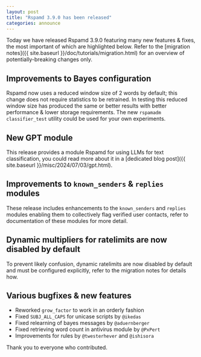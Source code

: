 ```yaml
---
layout: post
title: "Rspamd 3.9.0 has been released"
categories: announce
---
```


Today we have released Rspamd 3.9.0 featuring many new features & fixes, the most important of which are highlighted below. Refer to the [migration notes]({{ site.baseurl }}/doc/tutorials/migration.html) for an overview of potentially-breaking changes only.

## Improvements to Bayes configuration

Rspamd now uses a reduced window size of 2 words by default; this change does not require statistics to be retrained. In testing this reduced window size has produced the same or better results with better performance & lower storage requirements. The new `rspamadm classifier_test` utility could be used for your own experiments.

## New GPT module

This release provides a module Rspamd for using LLMs for text classification, you could read more about it in a [dedicated blog post]({{ site.baseurl }}/misc/2024/07/03/gpt.html).

## Improvements to `known_senders` & `replies` modules

These release includes enhancements to the `known_senders` and `replies` modules enabling them to collectively flag verified user contacts, refer to documentation of these modules for more detail.

## Dynamic multipliers for ratelimits are now disabled by default

To prevent likely confusion, dynamic ratelimits are now disabled by default and must be configured explicitly, refer to the migration notes for details how.

## Various bugfixes & new features

* Reworked `grow_factor` to work in an orderly fashion
* Fixed `SUBJ_ALL_CAPS` for unicase scripts by `@ikedas`
* Fixed relearning of bayes messages by `@aduernberger`
* Fixed retrieving word count in antivirus module by `@PxPert`
* Improvements for rules by `@twesterhever` and `@ishisora`

Thank you to everyone who contributed.
